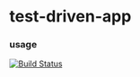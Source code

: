 # test-driven-app


### usage
[![Build    Status](https://travis-ci.org/ssscode/testdriven-app.svg?branch=master)](https://travis-ci.org/ssscode/testdriven-app)